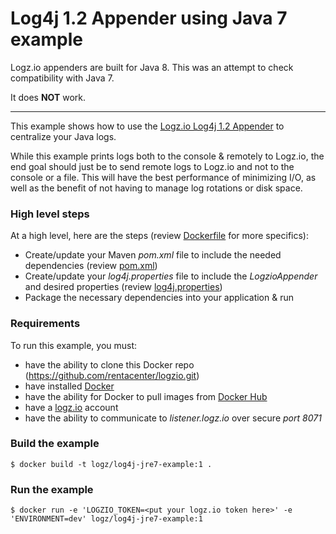 # Log4j 1.2 Appender using Java 7 example

Logz.io appenders are built for Java 8.  This was an attempt to check compatibility with Java 7.

It does **NOT** work.

---

This example shows how to use the [Logz.io Log4j 1.2 Appender](https://github.com/logzio/logzio-log4j-appender) to centralize your Java logs.

While this example prints logs both to the console & remotely to Logz.io, the end goal should just be to send remote logs to Logz.io and not to the console or a file.  This will have the best performance of minimizing I/O, as well as the benefit of not having to manage log rotations or disk space.

### High level steps
At a high level, here are the steps (review [Dockerfile](Dockerfile) for more specifics):
- Create/update your Maven *pom.xml* file to include the needed dependencies (review [pom.xml](pom.xml))
- Create/update your *log4j.properties* file to include the *LogzioAppender* and desired properties (review [log4j.properties](log4j.properties))
- Package the necessary dependencies into your application & run

### Requirements
To run this example, you must:
- have the ability to clone this Docker repo (https://github.com/rentacenter/logzio.git)
- have installed [Docker](https://www.docker.com/)
- have the ability for Docker to pull images from [Docker Hub](https://hub.docker.com/)
- have a [logz.io](http://logz.io) account
- have the ability to communicate to *listener.logz.io* over secure *port 8071*

### Build the example
```shell
$ docker build -t logz/log4j-jre7-example:1 .
```

### Run the example
```shell
$ docker run -e 'LOGZIO_TOKEN=<put your logz.io token here>' -e 'ENVIRONMENT=dev' logz/log4j-jre7-example:1
```
